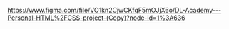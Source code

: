 https://www.figma.com/file/VO1kn2CjwCKfqF5mOJjX6o/DL-Academy---Personal-HTML%2FCSS-project-(Copy)?node-id=1%3A636
